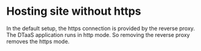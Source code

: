 # Hosting site without https

In the default setup, the https connection is provided by the reverse proxy.
The DTaaS application runs in http mode. So removing the reverse proxy removes the https mode.
